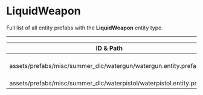 # LiquidWeapon
Full list of all <Badge type="warning" text="2"/> entity prefabs with the **LiquidWeapon** entity type.

---
| ID & Path |
| --- |
| <Badge type="tip" text="37937194"/> <br> assets/prefabs/misc/summer_dlc/watergun/watergun.entity.prefab |
| <Badge type="tip" text="1502994528"/> <br> assets/prefabs/misc/summer_dlc/waterpistol/waterpistol.entity.prefab |

